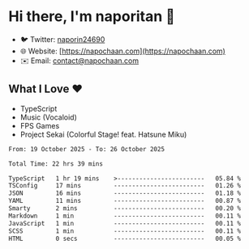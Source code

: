 # Hi there, I'm naporitan 👋

- 🐦 Twitter: [naporin24690](https://twitter.com/naporin24690)
- 🌐 Website: [https://napochaan.com](https://napochaan.com)
- ✉️ Email: [contact@napochaan.com](mailto:contact@napochaan.com)

## What I Love ❤️
- TypeScript
- Music (Vocaloid)
- FPS Games
- Project Sekai (Colorful Stage! feat. Hatsune Miku)

<!--START_SECTION:waka-->

```txt
From: 19 October 2025 - To: 26 October 2025

Total Time: 22 hrs 39 mins

TypeScript   1 hr 19 mins    >------------------------   05.84 %
TSConfig     17 mins         -------------------------   01.26 %
JSON         16 mins         -------------------------   01.18 %
YAML         11 mins         -------------------------   00.87 %
Smarty       2 mins          -------------------------   00.20 %
Markdown     1 min           -------------------------   00.11 %
JavaScript   1 min           -------------------------   00.11 %
SCSS         1 min           -------------------------   00.11 %
HTML         0 secs          -------------------------   00.05 %
```

<!--END_SECTION:waka-->

